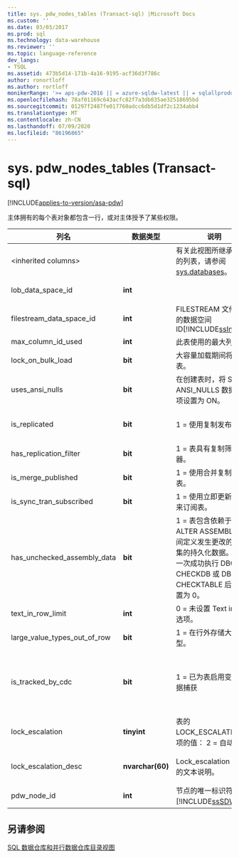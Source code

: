 ```yaml
---
title: sys. pdw_nodes_tables (Transact-sql) |Microsoft Docs
ms.custom: ''
ms.date: 03/03/2017
ms.prod: sql
ms.technology: data-warehouse
ms.reviewer: ''
ms.topic: language-reference
dev_langs:
- TSQL
ms.assetid: 473b5d14-171b-4a16-9195-acf36d3f786c
author: ronortloff
ms.author: rortloff
monikerRange: '>= aps-pdw-2016 || = azure-sqldw-latest || = sqlallproducts-allversions'
ms.openlocfilehash: 78af01169c643acfc82f7a3db035ae32518695bd
ms.sourcegitcommit: 01297f2487fe017760adcc6db5d1df2c1234abb4
ms.translationtype: MT
ms.contentlocale: zh-CN
ms.lasthandoff: 07/09/2020
ms.locfileid: "86196865"
---
```

# <a name="syspdw_nodes_tables-transact-sql"></a>sys. pdw_nodes_tables (Transact-sql) 
[!INCLUDE[applies-to-version/asa-pdw](../../includes/applies-to-version/asa-pdw.md)]

  主体拥有的每个表对象都包含一行，或对主体授予了某些权限。  
  
|列名|数据类型|说明|范围|  
|-----------------|---------------|-----------------|-----------|  
|\<inherited columns>||有关此视图所继承的列的列表，请参阅[sys.databases](../system-catalog-views/sys-objects-transact-sql.md)。||  
|lob_data_space_id|**int**||始终为 0。|  
|filestream_data_space_id|**int**|FILESTREAM 文件组或的数据空间 ID[!INCLUDE[ssInfoNA](../../includes/ssinfona-md.md)]|Null|  
|max_column_id_used|**int**|此表使用的最大列 ID。||  
|lock_on_bulk_load|**bit**|大容量加载期间将锁定表。|TBD|  
|uses_ansi_nulls|**bit**|在创建表时，将 SET ANSI_NULLS 数据库选项设置为 ON。|1|  
|is_replicated|**bit**|1 = 使用复制发布表。|0不支持复制。|  
|has_replication_filter|**bit**|1 = 表具有复制筛选器。|0|  
|is_merge_published|**bit**|1 = 使用合并复制发布表。|0不支持。|  
|is_sync_tran_subscribed|**bit**|1 = 使用立即更新订阅来订阅表。|0不支持。|  
|has_unchecked_assembly_data|**bit**|1 = 表包含依赖于上次 ALTER ASSEMBLY 期间定义发生更改的程序集的持久化数据。 在下一次成功执行 DBCC CHECKDB 或 DBCC CHECKTABLE 后将重置为 0。|0不支持 CLR。|  
|text_in_row_limit|**int**|0 = 未设置 Text in row 选项。|始终为 0。|  
|large_value_types_out_of_row|**bit**|1 = 在行外存储大值类型。|始终为 0。|  
|is_tracked_by_cdc|**bit**|1 = 已为表启用变更数据捕获|始终为 0;无 CDC 支持。|  
|lock_escalation|**tinyint**|表的 LOCK_ESCALATION 选项的值： 2 = 自动|始终为2。|  
|lock_escalation_desc|**nvarchar(60)**|Lock_escalation 选项的文本说明。|始终 "自动"。|  
|pdw_node_id|**int**|节点的唯一标识符 [!INCLUDE[ssSDW](../../includes/sssdw-md.md)] 。|NOT NULL|  
  
## <a name="see-also"></a>另请参阅  
 [SQL 数据仓库和并行数据仓库目录视图](../../relational-databases/system-catalog-views/sql-data-warehouse-and-parallel-data-warehouse-catalog-views.md)  
  
  
